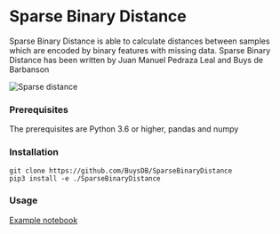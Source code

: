 # Sparse Binary Distance

Sparse Binary Distance is able to calculate distances between samples which are encoded by binary features with missing data.
Sparse Binary Distance has been written by Juan Manuel Pedraza Leal and Buys de Barbanson

<img alt="Sparse distance" src="http://buysdb.nl/images/ext/sparseDist.png">

### Prerequisites

The prerequisites are Python 3.6 or higher, pandas and numpy

### Installation
```
git clone https://github.com/BuysDB/SparseBinaryDistance
pip3 install -e ./SparseBinaryDistance
```

### Usage
[Example notebook](https://github.com/BuysDB/SparseBinaryDistance/blob/master/notebooks/Sparse%20binary%20distance%20examples.ipynb)
